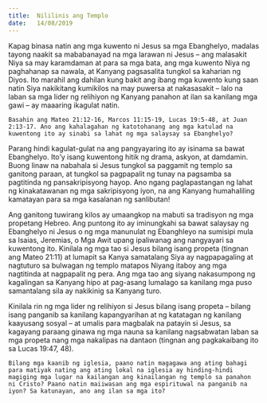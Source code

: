 ```yaml
---
title:  Nililinis ang Templo
date:   14/08/2019
---
```


Kapag binasa natin ang mga kuwento ni Jesus sa mga Ebanghelyo, madalas tayong naakit sa mababanayad na mga larawan ni Jesus – ang malasakit Niya sa may karamdaman at para sa mga bata, ang mga kuwento Niya ng paghahanap sa nawala, at Kanyang pagsasalita tungkol sa kaharian ng Diyos. Ito marahil ang dahilan kung bakit ang ibang mga kuwento kung saan natin Siya nakikitang kumikilos na may puwersa at nakasasakit – lalo na laban sa mga lider ng relihiyon ng Kanyang panahon at ilan sa kanilang mga gawi – ay maaaring ikagulat natin.

`Basahin ang Mateo 21:12-16, Marcos 11:15-19, Lucas 19:5-48, at Juan 2:13-17. Ano ang kahalagahan ng katotohanang ang mga katulad na kuwentong ito ay sinabi sa lahat ng mga salaysay sa Ebanghelyo?`

Parang hindi kagulat-gulat na ang pangyayaring ito ay isinama sa bawat Ebanghelyo. Ito’y isang kuwentong hitik ng drama, askyon, at damdamin. Buong linaw na nabahala si Jesus tungkol sa paggamit ng templo sa ganitong paraan, at tungkol sa pagpapalit ng tunay na pagsamba sa pagtitinda ng pansakripisyong hayop. Ano ngang paglapastangan ng lahat ng kinakatawanan ng mga sakripisyong iyon, na ang Kanyang humahaliling kamatayan para sa mga kasalanan ng sanlibutan!

Ang ganitong tuwirang kilos ay umaangkop na mabuti sa tradisyon ng mga propetang Hebreo. Ang puntong ito ay iminungkahi sa bawat salaysay ng Ebanghelyo ni Jesus o ng mga manunulat ng Ebanghleyo na sumisipi mula sa Isaias, Jeremias, o Mga Awit upang ipaliwanag ang nangyayari sa kuwentong ito. Kinilala ng mga tao si Jesus bilang isang propeta (tingnan ang Mateo 21:11) at lumapit sa Kanya samatalang Siya ay nagpapagaling at nagtuturo sa bulwagan ng templo matapos Niyang itaboy ang mga nagtitinda at nagpapalit ng pera. Ang mga tao ang siyang nakasumpong ng kagalingan sa Kanyang hipo at pag-asang lumalago sa kanilang mga puso samantalang sila ay nakikinig sa Kanyang turo.

Kinilala rin ng mga lider ng relihiyon si Jesus bilang isang propeta – bilang isang panganib sa kanilang kapangyarihan at ng katatagan ng kanilang kaayusang sosyal – at umalis para magbalak na patayin si Jesus, sa kagayang paraang ginawa ng mga nauna sa kanilang nagsabwatan laban sa mga propeta nang mga nakalipas na dantaon (tingnan ang pagkakaibang ito sa Lucas 19:47, 48).

`Bilang mga kaanib ng iglesia, paano natin magagawa ang ating bahagi para matiyak nating ang ating lokal na iglesia ay hinding-hindi magiging mga lugar na kailangan ang kinailangan ng templo sa panahon ni Cristo? Paano natin maiiwasan ang mga espirituwal na panganib na iyon? Sa katunayan, ano ang ilan sa mga ito?`